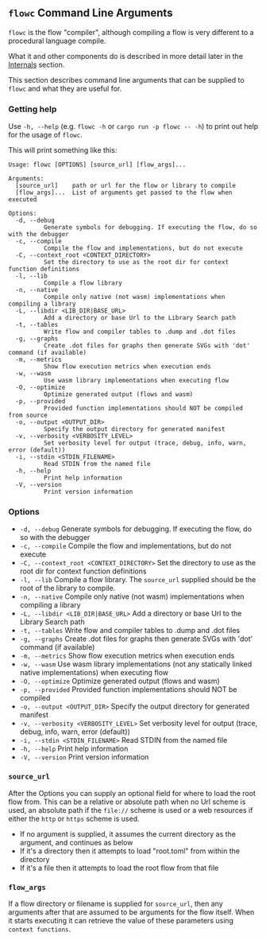 ## `flowc` Command Line Arguments
`flowc` is the flow "compiler", although compiling a flow is very different to a procedural language compile.

What it and other components do is described in more detail later in the [Internals](../internals/overview.md) section.

This section describes command line arguments that can be supplied to `flowc` and what they are useful for.

### Getting help
Use `-h, --help` (e.g. `flowc -h` or `cargo run -p flowc -- -h`) to print out help for the usage of `flowc`. 

This will print something like this:
```shell script 
Usage: flowc [OPTIONS] [source_url] [flow_args]...

Arguments:
  [source_url]    path or url for the flow or library to compile
  [flow_args]...  List of arguments get passed to the flow when executed

Options:
  -d, --debug
          Generate symbols for debugging. If executing the flow, do so with the debugger
  -c, --compile
          Compile the flow and implementations, but do not execute
  -C, --context_root <CONTEXT_DIRECTORY>
          Set the directory to use as the root dir for context function definitions
  -l, --lib
          Compile a flow library
  -n, --native
          Compile only native (not wasm) implementations when compiling a library
  -L, --libdir <LIB_DIR|BASE_URL>
          Add a directory or base Url to the Library Search path
  -t, --tables
          Write flow and compiler tables to .dump and .dot files
  -g, --graphs
          Create .dot files for graphs then generate SVGs with 'dot' command (if available)
  -m, --metrics
          Show flow execution metrics when execution ends
  -w, --wasm
          Use wasm library implementations when executing flow
  -O, --optimize
          Optimize generated output (flows and wasm)
  -p, --provided
          Provided function implementations should NOT be compiled from source
  -o, --output <OUTPUT_DIR>
          Specify the output directory for generated manifest
  -v, --verbosity <VERBOSITY_LEVEL>
          Set verbosity level for output (trace, debug, info, warn, error (default))
  -i, --stdin <STDIN_FILENAME>
          Read STDIN from the named file
  -h, --help
          Print help information
  -V, --version
          Print version information
```

### Options
*  `-d, --debug` Generate symbols for debugging. If executing the flow, do so with the debugger
*  `-c, --compile` Compile the flow and implementations, but do not execute
*  `-C, --context_root <CONTEXT_DIRECTORY>` Set the directory to use as the root dir for context function definitions
*  `-l, --lib` Compile a flow library. The `source_url` supplied should be the root of the library to compile.
*  `-n, --native` Compile only native (not wasm) implementations when compiling a library
*  `-L, --libdir <LIB_DIR|BASE_URL>` Add a directory or base Url to the Library Search path
*  `-t, --tables` Write flow and compiler tables to .dump and .dot files
*  `-g, --graphs` Create .dot files for graphs then generate SVGs with 'dot' command (if available)
*  `-m, --metrics` Show flow execution metrics when execution ends
*  `-w, --wasm` Use wasm library implementations (not any statically linked native implementations) when executing flow
*  `-O, --optimize` Optimize generated output (flows and wasm)
*  `-p, --provided` Provided function implementations should NOT be compiled
*  `-o, --output <OUTPUT_DIR>` Specify the output directory for generated manifest
*  `-v, --verbosity <VERBOSITY_LEVEL>` Set verbosity level for output (trace, debug, info, warn, error (default))
*  `-i, --stdin <STDIN_FILENAME>` Read STDIN from the named file
*  `-h, --help` Print help information
*  `-V, --version` Print version information


### `source_url`
After the Options you can supply an optional field for where to load the root flow from. This can be a relative or 
absolute path when no Url scheme is used, an absolute path if the `file://` scheme is used or a web resources if
either the `http` or `https` scheme is used.
* If no argument is supplied, it assumes the current directory as the argument, and continues as below
* If it's a directory then it attempts to load "root.toml" from within the directory
* If it's a file then it attempts to load the root flow from that file

### `flow_args`
If a flow directory or filename is supplied for `source_url`, then any arguments after that are assumed to be arguments 
for the flow itself. When it starts executing it can retrieve the value of these parameters using `context functions`.